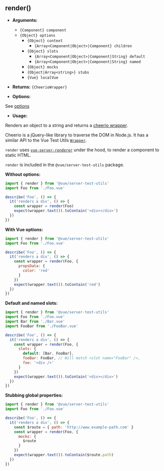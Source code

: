 ## render()

- **Arguments:**

  - `{Component} component`
  - `{Object} options`
    - `{Object} context`
      - `{Array<Component|Object>|Component} children`
    - `{Object} slots`
      - `{Array<Component|Object>|Component|String} default`
      - `{Array<Component|Object>|Component|String} named`
    - `{Object} mocks`
    - `{Object|Array<string>} stubs`
    - `{Vue} localVue`

- **Returns:** `{CheerioWrapper}`

- **Options:**

See [options](./options.md)

- **Usage:**

Renders an object to a string and returns a [cheerio wrapper](https://github.com/cheeriojs/cheerio).

Cheerio is a jQuery-like library to traverse the DOM in Node.js. It has a similar API to the Vue Test Utils [`Wrapper`](wrapper/).

`render` uses [`vue-server-renderer`](https://ssr.vuejs.org/en/basic.html) under the hood, to render a component to static HTML.

`render` is included in the `@vue/server-test-utils` package.

**Without options:**

```js
import { render } from '@vue/server-test-utils'
import Foo from './Foo.vue'

describe('Foo', () => {
  it('renders a div', () => {
    const wrapper = render(Foo)
    expect(wrapper.text()).toContain('<div></div>')
  })
})
```

**With Vue options:**

```js
import { render } from '@vue/server-test-utils'
import Foo from './Foo.vue'

describe('Foo', () => {
  it('renders a div', () => {
    const wrapper = render(Foo, {
      propsData: {
        color: 'red'
      }
    })
    expect(wrapper.text()).toContain('red')
  })
})
```

**Default and named slots:**

```js
import { render } from '@vue/server-test-utils'
import Foo from './Foo.vue'
import Bar from './Bar.vue'
import FooBar from './FooBar.vue'

describe('Foo', () => {
  it('renders a div', () => {
    const wrapper = render(Foo, {
      slots: {
        default: [Bar, FooBar],
        fooBar: FooBar, // Will match <slot name="FooBar" />,
        foo: '<div />'
      }
    })
    expect(wrapper.text()).toContain('<div></div>')
  })
})
```

**Stubbing global properties:**

```js
import { render } from '@vue/server-test-utils'
import Foo from './Foo.vue'

describe('Foo', () => {
  it('renders a div', () => {
    const $route = { path: 'http://www.example-path.com' }
    const wrapper = render(Foo, {
      mocks: {
        $route
      }
    })
    expect(wrapper.text()).toContain($route.path)
  })
})
```

